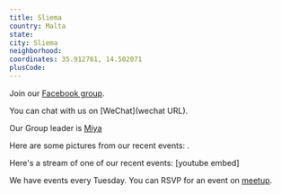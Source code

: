 ```yaml
---
title: Sliema
country: Malta
state: 
city: Sliema
neighborhood: 
coordinates: 35.912761, 14.502071
plusCode:
---
```

Join our [Facebook group](https://www.facebook.com/groups/freecodecamp.sliema).

You can chat with us on [WeChat](wechat URL).

Our Group leader is [Miya](freecodecamp.org/miya)

Here are some pictures from our recent events:
![]().

Here's a stream of one of our recent events:
[youtube embed]

We have events every Tuesday. You can RSVP for an event on [meetup](meetupurl).

